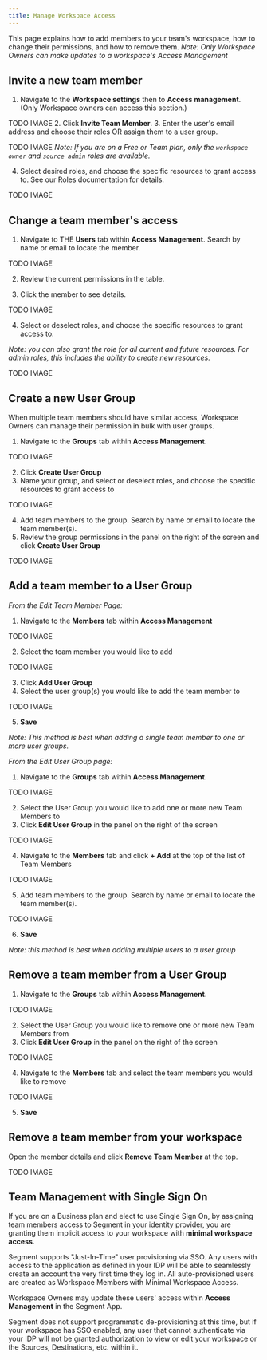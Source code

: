 ```yaml
---
title: Manage Workspace Access
---
```


This page explains how to add members to your team's workspace, how to change their permissions, and how to remove them.
*Note: Only Workspace Owners can make updates to a workspace's Access Management*

## Invite a new team member

1. Navigate to the **Workspace settings** then to **Access management**. (Only Workspace owners can access this section.)

TODO IMAGE
2. Click **Invite Team Member**.
3. Enter the user's email address and choose their roles OR assign them to a user group.

TODO IMAGE
   _Note: If you are on a Free or Team plan, only the `workspace owner` and `source admin` roles are available._

4. Select desired roles, and choose the specific resources to grant access to. See our Roles documentation for details.

TODO IMAGE


## Change a team member's access

1. Navigate to THE **Users** tab within **Access Management**. Search by name or email to locate the member.

TODO IMAGE

2. Review the current permissions in the table.

3. Click the member to see details.

TODO IMAGE

4. Select or deselect roles, and choose the specific resources to grant access to.

  _Note: you can also grant the role for all current and future resources. For admin roles, this includes the ability to create new resources._

TODO IMAGE

## Create a new User Group

When multiple team members should have similar access, Workspace Owners can manage their permission in bulk with user groups.

1. Navigate to the **Groups** tab within **Access Management**.

TODO IMAGE

2. Click **Create User Group**
3. Name your group, and select or deselect roles, and choose the specific resources to grant access to

TODO IMAGE

4. Add team members to the group. Search by name or email to locate the team member(s).
5. Review the group permissions in the panel on the right of the screen and click **Create User Group**

TODO IMAGE

## Add a team member to a User Group

_From the Edit Team Member Page:_

1. Navigate to the **Members** tab within **Access Management**

TODO IMAGE

2. Select the team member you would like to add

TODO IMAGE

3. Click **Add User Group**
4. Select the user group(s) you would like to add the team member to

TODO IMAGE

5. **Save**

*Note: This method is best when adding a* *single* *team member to one or more user groups.*

_From the Edit User Group page:_

1. Navigate to the **Groups** tab within **Access Management**.

TODO IMAGE

2. Select the User Group you would like to add one or more new Team Members to
3. Click **Edit User Group** in the panel on the right of the screen

TODO IMAGE

4. Navigate to the **Members** tab and click **+ Add**  at the top of the list of Team Members

TODO IMAGE

5. Add team members to the group. Search by name or email to locate the team member(s).

TODO IMAGE

6. **Save**

*Note: this method is best when adding multiple users to a user group*

## Remove a team member from a User Group
1. Navigate to the **Groups** tab within **Access Management**.

TODO IMAGE

2. Select the User Group you would like to remove one or more new Team Members from
3. Click **Edit User Group** in the panel on the right of the screen

TODO IMAGE

4. Navigate to the **Members** tab and select the team members you would like to remove

TODO IMAGE

5. **Save**

## Remove a team member from your workspace

Open the member details and click **Remove Team Member** at the top.

TODO IMAGE

## Team Management with Single Sign On

If you are on a Business plan and elect to use Single Sign On, by assigning team members access to Segment in your identity provider, you are granting them implicit access to your workspace with **minimal workspace access**.

Segment supports "Just-In-Time" user provisioning via SSO. Any users with access to the application as defined in your IDP will be able to seamlessly create an account the very first time they log in. All auto-provisioned users are created as Workspace Members with Minimal Workspace Access.

Workspace Owners may update these users' access within **Access Management** in the Segment App.

Segment does not support programmatic de-provisioning at this time, but if your workspace has SSO enabled, any user that cannot authenticate via your IDP will not be granted authorization to view or edit your workspace or the Sources, Destinations, etc. within it.
